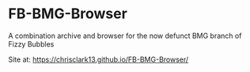 # FB-BMG-Browser
A combination archive and browser for the now defunct BMG branch of Fizzy Bubbles 

Site at: https://chrisclark13.github.io/FB-BMG-Browser/